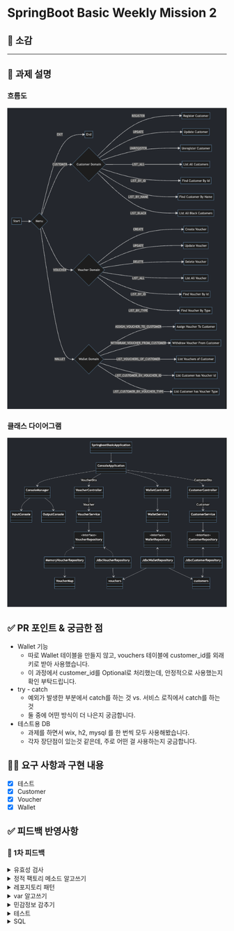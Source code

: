 
# **SpringBoot Basic Weekly Mission 2**


## 🔖 소감

<hr>

## **📌 과제 설명**

### **흐름도**
![흐름도.png](%ED%9D%90%EB%A6%84%EB%8F%84.png)

### **클래스 다이어그램**
![클래스 다이어그램.png](%ED%81%B4%EB%9E%98%EC%8A%A4%20%EB%8B%A4%EC%9D%B4%EC%96%B4%EA%B7%B8%EB%9E%A8.png)

## **✅ PR 포인트 & 궁금한 점**

- Wallet 기능
   - 따로 Wallet 테이블을 만들지 않고, vouchers 테이블에 customer_id를 외래키로 받아 사용했습니다.
   - 이 과정에서 customer_id를 Optional로 처리했는데, 안정적으로 사용했는지 확인 부탁드립니다.
- try - catch
  - 예외가 발생한 부분에서 catch를 하는 것 vs. 서비스 로직에서 catch를 하는 것
  - 둘 중에 어떤 방식이 더 나은지 궁금합니다.
- 테스트용 DB
  - 과제를 하면서 wix, h2, mysql 를 한 번씩 모두 사용해봤습니다.
  - 각자 장단점이 있는것 같은데, 주로 어떤 걸 사용하는지 궁금합니다.

## **👩‍💻 요구 사항과 구현 내용**

- [x]  테스트
- [x]  Customer
- [x]  Voucher
- [x]  Wallet

## **✅ 피드백 반영사항**

### 📮 1차 피드백

<details>
<summary>유효성 검사</summary>
<div markdown="1">

- Null 방어

    ```java
    if (name == null || name.isBlank()) {
        throw new InvalidDataException(ErrorMessage.INVALID_PROPERTY.getMessageText());
    }
    ```

- 유효 조건을 메소드로 분리

```java
public static CommandMenu getCommandMenu(String menuString) {
    return Arrays.stream(CommandMenu.values())
              .filter(commandMenu -> isMatched(menuString, commandMenu))
              .findAny()
              .orElseThrow(() -> new InvalidDataException(ErrorMessage.INVALID_MENU.getMessageText()));
}

private static boolean isMatched(String menuString, CommandMenu commandMenu) {
    boolean isMatchedName = Objects.equals(menuString, commandMenu.name());
    boolean isMatchedOrdinal = Objects.equals(menuString, String.valueOf(commandMenu.ordinal()));
    return isMatchedName || isMatchedOrdinal;
}
```

</div>
</details>

<details>
<summary>정적 팩토리 메소드 알고쓰기</summary>
<div markdown="1">

- 장점
  - 객체 생성 관리 이점 → 팩토리 메소드를 통해 쉽게 객체 생성 가능
  - 대신 생성자는 private 이어야 함
  - 간단한 메소드 이름
  - 구현부분에 대한 정보은닉
- 단점
  - 상속 통한 기능확장 불가
  - static 키워드 자체의 응집도 이슈
  - 범용 클래스인 경우 private 생성자 사용하기

</div>
</details>

<details>
<summary>레포지토리 패턴</summary>
<div markdown="1">

- 영속성 변경에 안정성 부여
- 쉽게 말해서 repository를 인터페이스로 구현해서 사용

</div>
</details>


<details>
<summary>var 알고쓰기</summary>
<div markdown="1">

- 지양할 곳 (내 의견임)
  - 테스트코드
  - 프론트엔드가 볼 수 있는 컨트롤러
  - 핵심 비즈니스 로직
  - 여러 군데에서 활용하는 범용 클래스

</div>
</details>


<details>
<summary>민감정보 감추기</summary>
<div markdown="1">

- jasypt 모듈
- build 종속성

  ```java
  implementation 'com.github.ulisesbocchio:jasypt-spring-boot-starter:3.0.4'
  ```

- 설정 클래스

  ```java
  @Configuration
  public class JasyptConfiguration {

      @Value("${jasypt.encryptor.algorithm}")
      private String algorithm;

      @Value("${jasypt.encryptor.pool-size}")
      private int poolSize;

      @Value("${jasypt.encryptor.string-output-type}")
      private String stringOutputType;

      @Value("${jasypt.encryptor.key-obtention-iterations}")
      private int keyObtentionIterations;

      @Bean
      public StringEncryptor jasyptStringEncryptor() {
          PooledPBEStringEncryptor encryptor = new PooledPBEStringEncryptor();
          SimpleStringPBEConfig configuration = new SimpleStringPBEConfig();
          configuration.setAlgorithm(algorithm);
          configuration.setPoolSize(poolSize);
          configuration.setStringOutputType(stringOutputType);
          configuration.setKeyObtentionIterations(keyObtentionIterations);
          configuration.setPassword(getJasyptEncryptorPassword());
          encryptor.setConfig(configuration);
          return encryptor;
      }

      private String getJasyptEncryptorPassword() {
          try {
              ClassPathResource resource = new ClassPathResource("src/main/resources/jasypt-encryptor-password.txt");
              return String.join("", Files.readAllLines(Paths.get(resource.getPath())));
          } catch (IOException e) {
              throw new InvalidDataException(ErrorMessage.INVALID_FILE_ACCESS.getMessageText(), e.getCause());
          }
  	}
  }
  ```
- 테스트 클래스

    ```java
    class JasyptConfigurationTest {
    
        @Test
        void jasypt() {
            String url = "jdbc:mysql://localhost:/";
            String username = "";
            String password = "!";
    
            String encryptUrl = jasyptEncrypt(url);
            String encryptUsername = jasyptEncrypt(username);
            String encryptPassword = jasyptEncrypt(password);
    
            System.out.println("encrypt url : " + encryptUrl);
            System.out.println("encrypt username: " + encryptUsername);
            System.out.println("encrypt password: " + encryptPassword);
    
            assertThat(url).isEqualTo(jasyptDecrypt(encryptUrl));
        }
    
        private String jasyptEncrypt(String input) {
            String key = "!";
            StandardPBEStringEncryptor encryptor = new StandardPBEStringEncryptor();
            encryptor.setAlgorithm("PBEWithMD5AndDES");
            encryptor.setPassword(key);
            return encryptor.encrypt(input);
        }
    
        private String jasyptDecrypt(String input) {
            String key = "!";
            StandardPBEStringEncryptor encryptor = new StandardPBEStringEncryptor();
            encryptor.setAlgorithm("PBEWithMD5AndDES");
            encryptor.setPassword(key);
            return encryptor.decrypt(input);
        }
    
    }
    ```

- yaml 파일

   ```java
   jasypt:
     encryptor:
       algorithm: PBEWithMD5AndDES
       bean: jasyptStringEncryptor
       pool-size: 2
       string-output-type: base64
       key-obtention-iterations: 100
   spring:
     datasource:
       url: ENC(암호화된 url 스트링)
       username: ENC(암호화된 유저이름)
       password: ENC(암호화된 패스워드)
       driver-class-name: com.mysql.cj.jdbc.Driver
   ```

</div>
</details>


<details>
<summary>테스트</summary>
<div markdown="1">

- 컨벤션
  - given - when - then
- FIRST 속성
  - [좋은 테스트, FIRST 속성](https://velog.io/@onetuks/%EC%A2%8B%EC%9D%80%ED%85%8C%EC%8A%A4%ED%8A%B8-FIRST-%EC%86%8D%EC%84%B1)
- @JdbcTest
  - Jdbc 관련된 빈 만 컴포넌트 스캔 → DataSourse 같은거 주입해줌
  - 대신 내가 만든 컴포넌트는 주입 안 해줌 → Import 로 따로 해줘야 함

</div>
</details>


<details>
<summary>SQL</summary>
<div markdown="1">

- all(*) 키워드 지양
  - 원하는 컬럼을 직접 지정해서 얻어오셈
- count 함수는 필요한 경우만, 아니면 where 조건이 있는 경우만

</div>
</details>
